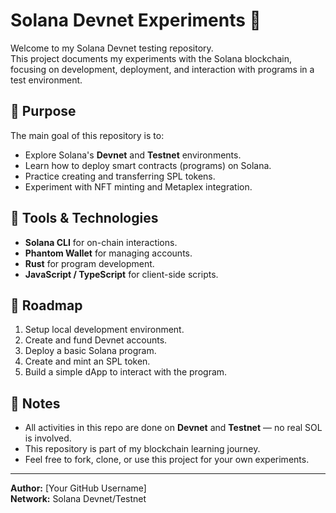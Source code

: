 # Solana Devnet Experiments 🚀

Welcome to my Solana Devnet testing repository.  
This project documents my experiments with the Solana blockchain, focusing on development, deployment, and interaction with programs in a test environment.

## 🔹 Purpose
The main goal of this repository is to:
- Explore Solana's **Devnet** and **Testnet** environments.
- Learn how to deploy smart contracts (programs) on Solana.
- Practice creating and transferring SPL tokens.
- Experiment with NFT minting and Metaplex integration.

## 🔹 Tools & Technologies
- **Solana CLI** for on-chain interactions.
- **Phantom Wallet** for managing accounts.
- **Rust** for program development.
- **JavaScript / TypeScript** for client-side scripts.

## 🔹 Roadmap
1. Setup local development environment.
2. Create and fund Devnet accounts.
3. Deploy a basic Solana program.
4. Create and mint an SPL token.
5. Build a simple dApp to interact with the program.

## 📌 Notes
- All activities in this repo are done on **Devnet** and **Testnet** — no real SOL is involved.
- This repository is part of my blockchain learning journey.
- Feel free to fork, clone, or use this project for your own experiments.

---

**Author:** [Your GitHub Username]  
**Network:** Solana Devnet/Testnet
